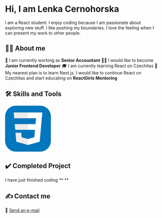 <h1>Hi, I am Lenka Cernohorska</h1>

I am a React student.
I enjoy coding because I am passionate about exploring new stuff.
I like pushing my boundaries.
I love the feeling when I can present my work to other people.

## 🙋‍♀️ About me

🏢 I am currently working as **Senior Accountant**
👨‍💻 I would like to become **Junior Frontend Developer**
🎓 I am currently learning React on Czechitas
🎯 My nearest plan is to learn Next.js. I would like to continue React on Czechitas and start educating on **ReactGirls Mentoring**

## 🛠️ Skills and Tools

<img src="/img/CSS.svg" alt="" width="150" height="150">

## :heavy_check_mark: Completed Project

I have just finished coding ** ** 

## ✍ Contact me

📧 [Send an e-mail](mailto:cernohorska.lc@gmail.com)
